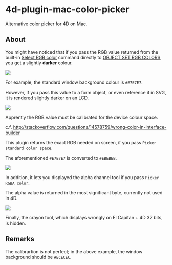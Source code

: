 # 4d-plugin-mac-color-picker
Alternative color picker for 4D on Mac.

About
---
You might have noticed that if you pass the RGB value returned from the built-in [Select RGB color](http://doc.4d.com/4Dv15/4D/15/Select-RGB-Color.301-2007529.en.html) command directly to [OBJECT SET RGB COLORS](http://doc.4d.com/4Dv15/4D/15/OBJECT-SET-RGB-COLORS.301-2006928.en.html), you get a slightly **darker** colour.

![](https://github.com/miyako/4d-plugin-mac-color-picker/blob/master/images/picker.png)

For example, the standard window background colour is ```#E7E7E7```.

However, if you pass this value to a form object, or even reference it in SVG, it is rendered slightly darker on an LCD.

![](https://github.com/miyako/4d-plugin-mac-color-picker/blob/master/images/result.png)

Apprently the RGB value must be calibrated for the device colour space.

c.f. http://stackoverflow.com/questions/14578759/wrong-color-in-interface-builder

This plugin returns the exact RGB needed on screen, if you pass ```Picker standard color space```.

The aforementioned ```#E7E7E7``` is converted to ```#EBEBEB```.

![](https://github.com/miyako/4d-plugin-mac-color-picker/blob/master/images/plugin.png)

In addition, it lets you displayed the alpha channel tool if you pass ```Picker RGBA color```.

The alpha value is returned in the most significant byte, currently not used in 4D.

![](https://github.com/miyako/4d-plugin-mac-color-picker/blob/master/images/alpha.png)

Finally, the crayon tool, which displays wrongly on El Capitan + 4D 32 bits, is hidden.

Remarks
---
The calibrartion is not perfect; in the above example, the window background should be ```#ECECEC```.
